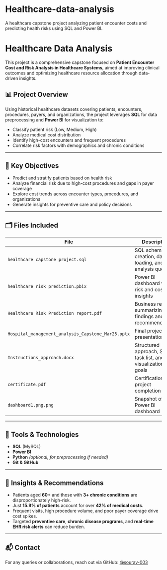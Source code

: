 # Healthcare-data-analysis
A healthcare capstone project analyzing patient encounter costs and predicting health risks using SQL and Power BI.
# Healthcare Data Analysis

This project is a comprehensive capstone focused on **Patient Encounter Cost and Risk Analysis in Healthcare Systems**, aimed at improving clinical outcomes and optimizing healthcare resource allocation through data-driven insights.

## 📊 Project Overview

Using historical healthcare datasets covering patients, encounters, procedures, payers, and organizations, the project leverages **SQL** for data preprocessing and **Power BI** for visualization to:

- Classify patient risk (Low, Medium, High)
- Analyze medical cost distribution
- Identify high-cost encounters and frequent procedures
- Correlate risk factors with demographics and chronic conditions

---

## 🧠 Key Objectives

- Predict and stratify patients based on health risk
- Analyze financial risk due to high-cost procedures and gaps in payer coverage
- Explore cost trends across encounter types, procedures, and organizations
- Generate insights for preventive care and policy decisions

---

## 🗂️ Files Included

| File | Description |
|------|-------------|
| `healthcare capstone project.sql` | SQL schema creation, data loading, and analysis queries |
| `healthcare risk prediction.pbix` | Power BI dashboard with risk and cost insights |
| `Healthcare Risk Prediction report.pdf` | Business report summarizing findings and recommendations |
| `Hospital_management_analysis_Capstone_Mar25.pptx` | Final project presentation deck |
| `Instructions_approach.docx` | Structured approach, SQL task list, and visualization goals |
| `certificate.pdf` | Certification of project completion |
| `dashboard1.png.png` | Snapshot of Power BI dashboard |

---

## 🧰 Tools & Technologies

- **SQL** (MySQL)
- **Power BI**
- **Python** *(optional, for preprocessing if needed)*
- **Git & GitHub**

---

## 📌 Insights & Recommendations

- Patients aged **60+** and those with **3+ chronic conditions** are disproportionately high-risk.
- Just **15.9% of patients** account for over **42% of medical costs**.
- Frequent visits, high procedure volume, and poor payer coverage drive cost spikes.
- Targeted **preventive care**, **chronic disease programs**, and **real-time EHR risk alerts** can reduce burden.

---

## 📬 Contact

For any queries or collaborations, reach out via GitHub: [@sourav-003](https://github.com/sourav-003)

